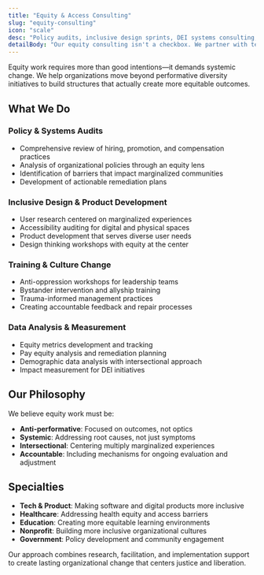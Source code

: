 ```yaml
---
title: "Equity & Access Consulting"
slug: "equity-consulting"
icon: "scale"
desc: "Policy audits, inclusive design sprints, DEI systems consulting, and workshop delivery that's anti-performative and embodied."
detailBody: "Our equity consulting isn't a checkbox. We partner with teams to operationalize equity into policies, products, and daily practice."
---
```


Equity work requires more than good intentions—it demands systemic change. We help organizations move beyond performative diversity initiatives to build structures that actually create more equitable outcomes.

## What We Do

### Policy & Systems Audits
- Comprehensive review of hiring, promotion, and compensation practices
- Analysis of organizational policies through an equity lens
- Identification of barriers that impact marginalized communities
- Development of actionable remediation plans

### Inclusive Design & Product Development
- User research centered on marginalized experiences
- Accessibility auditing for digital and physical spaces
- Product development that serves diverse user needs
- Design thinking workshops with equity at the center

### Training & Culture Change
- Anti-oppression workshops for leadership teams
- Bystander intervention and allyship training
- Trauma-informed management practices
- Creating accountable feedback and repair processes

### Data Analysis & Measurement
- Equity metrics development and tracking
- Pay equity analysis and remediation planning
- Demographic data analysis with intersectional approach
- Impact measurement for DEI initiatives

## Our Philosophy

We believe equity work must be:
- **Anti-performative**: Focused on outcomes, not optics
- **Systemic**: Addressing root causes, not just symptoms  
- **Intersectional**: Centering multiply marginalized experiences
- **Accountable**: Including mechanisms for ongoing evaluation and adjustment

## Specialties

- **Tech & Product**: Making software and digital products more inclusive
- **Healthcare**: Addressing health equity and access barriers
- **Education**: Creating more equitable learning environments
- **Nonprofit**: Building more inclusive organizational cultures
- **Government**: Policy development and community engagement

Our approach combines research, facilitation, and implementation support to create lasting organizational change that centers justice and liberation.